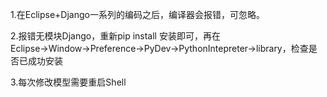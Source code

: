 1.在Eclipse+Django一系列的编码之后，编译器会报错，可忽略。

2.报错无模块Django，重新pip install 安装即可，再在Eclipse→Window→Preference→PyDev→PythonIntepreter→library，检查是否已成功安装

3.每次修改模型需要重启Shell
